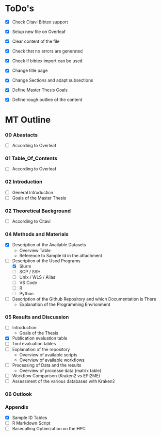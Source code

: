 # ToDo's
* [x] Check Citavi Bibtex support
* [x] Setup new file on Overleaf
* [x] Clear content of the file
* [x] Check that no errors are generated
* [x] Check if bibtex import can be used
* [x] Change title page
* [x] Change Sections and adapt subsections
* [x] Define Master Thesis Goals
* [x] Define rough outline of the content


# MT Outline
### 00 Abastacts
* [ ] According to Overleaf
### 01 Table_Of_Contents
* [ ] According to Overleaf
### 02 Introduction
* [ ] General Introduction
* [ ] Goals of the Master Thesis
### 02 Theoretical Background
* [ ] According to Citavi
### 04 Methods and Materials
* [x] Description of the Available Datasets
	* Overview Table
	* Reference to Sample Id in the attachment
* [ ] Description of the Used Programs
	* [x] Slurm
	* [ ] SCP / SSH
	* [ ] Unix / WLS / Alias
	* [ ] VS Code
	* [ ] R
	* [ ] Python
* [ ] Description of the Github Repository and which Documentation is There
	* Explanation of the Programming Envrionment
### 05 Results and Discussion
* [ ] Introduction
	* Goals of the Thesis
* [x] Publication evaluation table
* [ ] Tool evaluation tables
* [ ] Explanation of the repository
	* Overview of available scripts
	* Overview of available workflows
* [ ] Processing of Data and the results
	* Overview of processe data (matrix table)
* [ ] Workflow Comparison (Kraken2 vs EPI2ME)
* [  ] Assessment of the various databases with Kraken2
### 06 Outlook

### Appendix
* [x] Sample ID Tables
* [  ] R Markdown Script
* [  ] Basecalling Optimization on the HPC